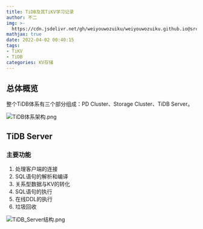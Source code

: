 ```yaml
---
title: TiDB及其TiKV学习记录
author: 不二
img: >-
  https://cdn.jsdelivr.net/gh/weiyouwozuiku/weiyouwozuiku.github.io@src/source/_posts/PageImg/KV存储/TiDB及其TiKV学习记录.jpeg
mathjax: true
date: 2022-04-02 00:40:15
tags: 
- TiKV
- TiDB
categories: KV存储
---
```


## 总体概览

整个TiDB体系有三个部分组成：PD Cluster、Storage Cluster、TiDB Server。 

![TiDB体系架构.png](https://cdn.jsdelivr.net/gh/weiyouwozuiku/weiyouwozuiku.github.io@src/source/_posts/KV存储/TiDB及其TiKV学习记录/TiDB体系架构.png)

## TiDB Server

### 主要功能

1. 处理客户端的连接
2. SQL语句的解析和编译
3. 关系型数据与KV的转化
4. SQL语句的执行
5. 在线DDL的执行
6. 垃圾回收

![TiDB_Server结构.png](https://cdn.jsdelivr.net/gh/weiyouwozuiku/weiyouwozuiku.github.io@src/source/_posts/KV存储/TiDB及其TiKV学习记录/TiDB_Server结构.png)
